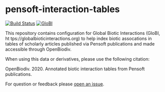 # pensoft-interaction-tables
[![Build Status](https://travis-ci.com/globalbioticinteractions/pensoft-interaction-tables.svg)](https://travis-ci.com/globalbioticinteractions/pensoft-interaction-tables) [![GloBI](http://api.globalbioticinteractions.org/interaction.svg?accordingTo=globi:globalbioticinteractions/pensoft-interaction-tables)](http://globalbioticinteractions.org/?accordingTo=globi:globalbioticinteractions/pensoft-interaction-tables)

This repository contains configuration for Global Biotic Interactions (GloBI, ht
tps://globalbioticinteractions.org) to help index biotic assocations in tables of scholarly articles published via Pensoft publications and made accessible through OpenBiodiv.

When using this data or derivatives, please use the following citation:

OpenBiodiv. 2020. Annotated biotic interaction tables from Pensoft publications.

For question or feedback please [open an issue](https://github.com/pensoft/pensoft-interaction-tables/issues/new).

